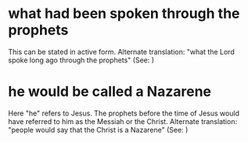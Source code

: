 
# what had been spoken through the prophets
This can be stated in active form. Alternate translation: "what the Lord spoke long ago through the prophets" (See: )

# he would be called a Nazarene
Here "he" refers to Jesus. The prophets before the time of Jesus would have referred to him as the Messiah or the Christ. Alternate translation: "people would say that the Christ is a Nazarene" (See: )